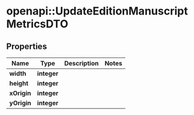 # openapi::UpdateEditionManuscriptMetricsDTO

## Properties
Name | Type | Description | Notes
------------ | ------------- | ------------- | -------------
**width** | **integer** |  | 
**height** | **integer** |  | 
**xOrigin** | **integer** |  | 
**yOrigin** | **integer** |  | 


